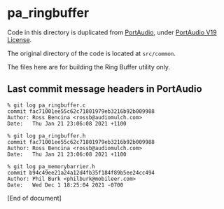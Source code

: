 # pa_ringbuffer

Code in this directory is duplicated from [PortAudio](https://github.com/PortAudio/portaudio), under [PortAudio V19 License](https://www.portaudio.com/license.html).

The original directory of the code is located at `src/common`. 

The files here are for building the Ring Buffer utility only. 

## Last commit message headers in PortAudio

```
% git log pa_ringbuffer.c
commit fac71001ee55c62c71801979eb3216b92b009988
Author: Ross Bencina <rossb@audiomulch.com>
Date:   Thu Jan 21 23:06:08 2021 +1100
```

```
% git log pa_ringbuffer.h
commit fac71001ee55c62c71801979eb3216b92b009988
Author: Ross Bencina <rossb@audiomulch.com>
Date:   Thu Jan 21 23:06:08 2021 +1100
```

```
% git log pa_memorybarrier.h
commit b94c49ee21a24a12d4fb35f184f89b5ee24cc494
Author: Phil Burk <philburk@mobileer.com>
Date:   Wed Dec 1 18:25:04 2021 -0700
```
  
[End of document]
